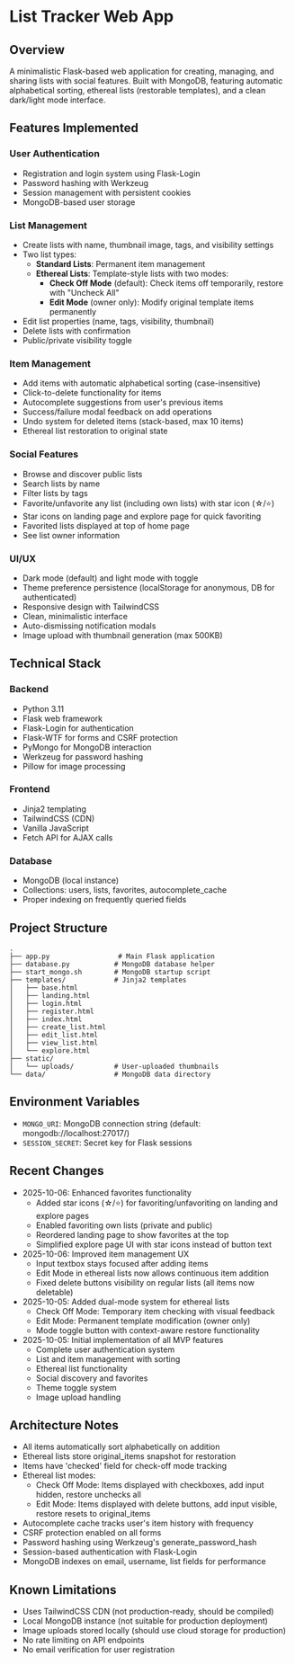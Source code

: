 # List Tracker Web App

## Overview
A minimalistic Flask-based web application for creating, managing, and sharing lists with social features. Built with MongoDB, featuring automatic alphabetical sorting, ethereal lists (restorable templates), and a clean dark/light mode interface.

## Features Implemented

### User Authentication
- Registration and login system using Flask-Login
- Password hashing with Werkzeug
- Session management with persistent cookies
- MongoDB-based user storage

### List Management
- Create lists with name, thumbnail image, tags, and visibility settings
- Two list types:
  - **Standard Lists**: Permanent item management
  - **Ethereal Lists**: Template-style lists with two modes:
    - **Check Off Mode** (default): Check items off temporarily, restore with "Uncheck All"
    - **Edit Mode** (owner only): Modify original template items permanently
- Edit list properties (name, tags, visibility, thumbnail)
- Delete lists with confirmation
- Public/private visibility toggle

### Item Management
- Add items with automatic alphabetical sorting (case-insensitive)
- Click-to-delete functionality for items
- Autocomplete suggestions from user's previous items
- Success/failure modal feedback on add operations
- Undo system for deleted items (stack-based, max 10 items)
- Ethereal list restoration to original state

### Social Features
- Browse and discover public lists
- Search lists by name
- Filter lists by tags
- Favorite/unfavorite any list (including own lists) with star icon (☆/⭐)
- Star icons on landing page and explore page for quick favoriting
- Favorited lists displayed at top of home page
- See list owner information

### UI/UX
- Dark mode (default) and light mode with toggle
- Theme preference persistence (localStorage for anonymous, DB for authenticated)
- Responsive design with TailwindCSS
- Clean, minimalistic interface
- Auto-dismissing notification modals
- Image upload with thumbnail generation (max 500KB)

## Technical Stack

### Backend
- Python 3.11
- Flask web framework
- Flask-Login for authentication
- Flask-WTF for forms and CSRF protection
- PyMongo for MongoDB interaction
- Werkzeug for password hashing
- Pillow for image processing

### Frontend
- Jinja2 templating
- TailwindCSS (CDN)
- Vanilla JavaScript
- Fetch API for AJAX calls

### Database
- MongoDB (local instance)
- Collections: users, lists, favorites, autocomplete_cache
- Proper indexing on frequently queried fields

## Project Structure
```
.
├── app.py                 # Main Flask application
├── database.py           # MongoDB database helper
├── start_mongo.sh        # MongoDB startup script
├── templates/            # Jinja2 templates
│   ├── base.html
│   ├── landing.html
│   ├── login.html
│   ├── register.html
│   ├── index.html
│   ├── create_list.html
│   ├── edit_list.html
│   ├── view_list.html
│   └── explore.html
├── static/
│   └── uploads/          # User-uploaded thumbnails
└── data/                 # MongoDB data directory
```

## Environment Variables
- `MONGO_URI`: MongoDB connection string (default: mongodb://localhost:27017/)
- `SESSION_SECRET`: Secret key for Flask sessions

## Recent Changes
- 2025-10-06: Enhanced favorites functionality
  - Added star icons (☆/⭐) for favoriting/unfavoriting on landing and explore pages
  - Enabled favoriting own lists (private and public)
  - Reordered landing page to show favorites at the top
  - Simplified explore page UI with star icons instead of button text
- 2025-10-06: Improved item management UX
  - Input textbox stays focused after adding items
  - Edit Mode in ethereal lists now allows continuous item addition
  - Fixed delete buttons visibility on regular lists (all items now deletable)
- 2025-10-05: Added dual-mode system for ethereal lists
  - Check Off Mode: Temporary item checking with visual feedback
  - Edit Mode: Permanent template modification (owner only)
  - Mode toggle button with context-aware restore functionality
- 2025-10-05: Initial implementation of all MVP features
  - Complete user authentication system
  - List and item management with sorting
  - Ethereal list functionality
  - Social discovery and favorites
  - Theme toggle system
  - Image upload handling

## Architecture Notes
- All items automatically sort alphabetically on addition
- Ethereal lists store original_items snapshot for restoration
- Items have 'checked' field for check-off mode tracking
- Ethereal list modes:
  - Check Off Mode: Items displayed with checkboxes, add input hidden, restore unchecks all
  - Edit Mode: Items displayed with delete buttons, add input visible, restore resets to original_items
- Autocomplete cache tracks user's item history with frequency
- CSRF protection enabled on all forms
- Password hashing using Werkzeug's generate_password_hash
- Session-based authentication with Flask-Login
- MongoDB indexes on email, username, list fields for performance

## Known Limitations
- Uses TailwindCSS CDN (not production-ready, should be compiled)
- Local MongoDB instance (not suitable for production deployment)
- Image uploads stored locally (should use cloud storage for production)
- No rate limiting on API endpoints
- No email verification for user registration
